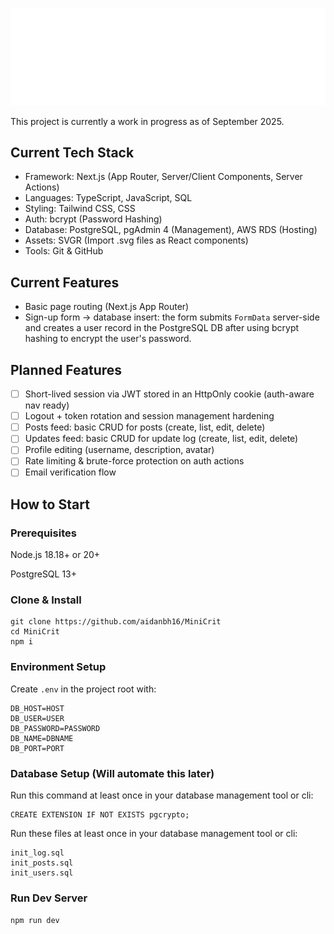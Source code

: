![MiniCrit](./public/logo/logo2.png)

This project is currently a work in progress as of September 2025.

## Current Tech Stack
* Framework: Next.js (App Router, Server/Client Components, Server Actions)
* Languages: TypeScript, JavaScript, SQL
* Styling: Tailwind CSS, CSS
* Auth: bcrypt (Password Hashing)
* Database: PostgreSQL, pgAdmin 4 (Management), AWS RDS (Hosting)
* Assets: SVGR (Import .svg files as React components)
* Tools: Git & GitHub

## Current Features
* Basic page routing (Next.js App Router)
* Sign-up form → database insert: the form submits `FormData` server-side and creates a user record in the PostgreSQL DB after using bcrypt hashing to encrypt the user's password.

## Planned Features
- [ ] Short-lived session via JWT stored in an HttpOnly cookie (auth-aware nav ready)
- [ ] Logout + token rotation and session management hardening
- [ ] Posts feed: basic CRUD for posts (create, list, edit, delete)
- [ ] Updates feed: basic CRUD for update log (create, list, edit, delete)
- [ ] Profile editing (username, description, avatar)
- [ ] Rate limiting & brute-force protection on auth actions
- [ ] Email verification flow

## How to Start

### Prerequisites

Node.js 18.18+ or 20+

PostgreSQL 13+

### Clone & Install
```
git clone https://github.com/aidanbh16/MiniCrit
cd MiniCrit
npm i
```

### Environment Setup
Create `.env` in the project root with:
```
DB_HOST=HOST
DB_USER=USER
DB_PASSWORD=PASSWORD
DB_NAME=DBNAME
DB_PORT=PORT
```

### Database Setup (Will automate this later)
Run this command at least once in your database management tool or cli:
```
CREATE EXTENSION IF NOT EXISTS pgcrypto;
```
Run these files at least once in your database management tool or cli:
```
init_log.sql
init_posts.sql
init_users.sql
```

### Run Dev Server
`npm run dev`